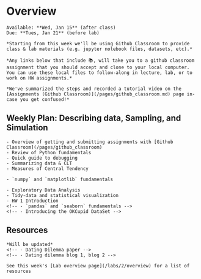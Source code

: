 # Overview
```{admonition} HW 1
Available: **Wed, Jan 15** (after class)  
Due: **Tues, Jan 21** (before lab)
```

```{important}
*Starting from this week we'll be using Github Classroom to provide class & lab materials (e.g. jupyter notebook files, datasets, etc).*  

*Any links below that include 📚, will take you to a github classroom assignment that you should accept and clone to your local computer. You can use these local files to follow-along in lecture, lab, or to work on HW assignments.* 

*We've summarized the steps and recorded a tutorial video on the [Assignments (Github Classroom)](/pages/github_classroom.md) page in-case you get confused!*
```

## Weekly Plan: Describing data, Sampling, and Simulation
```{topic} [📚 Monday Jan 13th](https://classroom.github.com/a/4Es8Effw) 
- Overview of getting and submitting assignments with [Github Classroom](/pages/github_classroom)
- Review of Python fundamentals  
- Quick guide to debugging
- Summarizing data & CLT
- Measures of Central Tendency
```

```{topic} [📚 Tuesday Jan 14th (LAB)](https://classroom.github.com/a/_8LpMasX)
- `numpy` and `matplotlib` fundamentals
```

```{topic} Wednesday Jan 15th 
- Exploratory Data Analysis
- Tidy-data and statistical visualization
- HW 1 Introduction
<!-- - `pandas` and `seaborn` fundamentals -->
<!-- - Introducing the OKCupid DataSet -->
```

## Resources
```{topic} Readings
*Will be updated*
<!-- - Dating Dilemma paper -->
<!-- - Dating dilemma blog 1, blog 2 -->
```

```{topic} Python References
See this week's [Lab overview page](/labs/2/overview) for a list of resources
```
